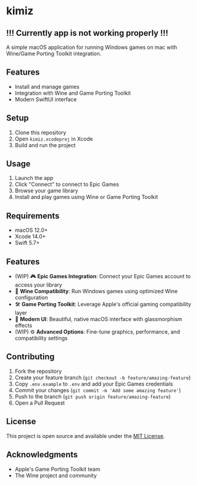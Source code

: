 # kimiz

## !!! Currently app is not working properly !!!

A simple macOS application for running Windows games on mac with Wine/Game Porting Toolkit integration.

## Features

- Install and manage games
- Integration with Wine and Game Porting Toolkit
- Modern SwiftUI interface

## Setup

1. Clone this repository
2. Open `kimiz.xcodeproj` in Xcode
3. Build and run the project

## Usage

1. Launch the app
2. Click "Connect" to connect to Epic Games
3. Browse your game library
4. Install and play games using Wine or Game Porting Toolkit

## Requirements

- macOS 12.0+
- Xcode 14.0+
- Swift 5.7+

## Features

- (WIP) 🎮 **Epic Games Integration**: Connect your Epic Games account to access your library
- 🍷 **Wine Compatibility**: Run Windows games using optimized Wine configuration
- 🛠 **Game Porting Toolkit**: Leverage Apple's official gaming compatibility layer
- 🎯 **Modern UI**: Beautiful, native macOS interface with glassmorphism effects
- (WIP) ⚙️ **Advanced Options**: Fine-tune graphics, performance, and compatibility settings

## Contributing

1. Fork the repository
2. Create your feature branch (`git checkout -b feature/amazing-feature`)
3. Copy `.env.example` to `.env` and add your Epic Games credentials
4. Commit your changes (`git commit -m 'Add some amazing feature'`)
5. Push to the branch (`git push origin feature/amazing-feature`)
6. Open a Pull Request

## License

This project is open source and available under the [MIT License](LICENSE).

## Acknowledgments

- Apple's Game Porting Toolkit team
- The Wine project and community
